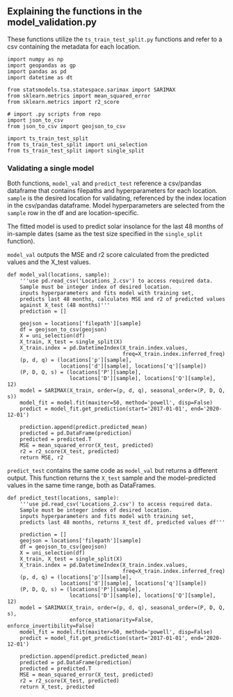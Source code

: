 ## Explaining the functions in the model_validation.py

These functions utilize the ``ts_train_test_split.py`` functions and refer to a csv containing the metadata for each location.

    import numpy as np
    import geopandas as gp
    import pandas as pd
    import datetime as dt

    from statsmodels.tsa.statespace.sarimax import SARIMAX
    from sklearn.metrics import mean_squared_error
    from sklearn.metrics import r2_score

    # import .py scripts from repo
    import json_to_csv
    from json_to_csv import geojson_to_csv

    import ts_train_test_split
    from ts_train_test_split import uni_selection
    from ts_train_test_split import single_split

### Validating a single model

Both functions, ``model_val`` and ``predict_test`` reference a csv/pandas dataframe that contains filepaths and hyperparameters for each location. ``sample`` is the desired location for validating, referenced by the index location in the csv/pandas dataframe. Model hyperparameters are selected from the ``sample`` row in the df and are location-specific.

The fitted model is used to predict solar insolance for the last 48 months of in-sample dates (same as the test size specified in the ``single_split`` function). 

``model_val`` outputs the MSE and r2 score calculated from the predicted values and the X_test values.

    def model_val(locations, sample):
        '''use pd.read_csv('Locations_2.csv') to access required data.
        Sample must be integer index of desired location.
        inputs hyperparameters and fits model with training set,
        predicts last 48 months, calculates MSE and r2 of predicted values
        against X_test (48 months)'''
        prediction = []

        geojson = locations['filepath'][sample]
        df = geojson_to_csv(geojson)
        X = uni_selection(df)
        X_train, X_test = single_split(X)
        X_train.index = pd.DatetimeIndex(X_train.index.values,
                                         freq=X_train.index.inferred_freq)
        (p, d, q) = (locations['p'][sample],
                     locations['d'][sample], locations['q'][sample])
        (P, D, Q, s) = (locations['P'][sample],
                        locations['D'][sample], locations['Q'][sample], 12)
        model = SARIMAX(X_train, order=(p, d, q), seasonal_order=(P, D, Q, s))
        model_fit = model.fit(maxiter=50, method='powell', disp=False)
        predict = model_fit.get_prediction(start='2017-01-01', end='2020-12-01')

        prediction.append(predict.predicted_mean)
        predicted = pd.DataFrame(prediction)
        predicted = predicted.T
        MSE = mean_squared_error(X_test, predicted)
        r2 = r2_score(X_test, predicted)
        return MSE, r2

``predict_test`` contains the same code as ``model_val`` but returns a different output. This function returns the ``X_test`` sample and the model-predicted values in the same time range, both as DataFrames.

    def predict_test(locations, sample):
        '''use pd.read_csv('Locations_2.csv') to access required data.
        Sample must be integer index of desired location.
        inputs hyperparameters and fits model with training set,
        predicts last 48 months, returns X_test df, predicted values df'''

        prediction = []
        geojson = locations['filepath'][sample]
        df = geojson_to_csv(geojson)
        X = uni_selection(df)
        X_train, X_test = single_split(X)
        X_train.index = pd.DatetimeIndex(X_train.index.values,
                                         freq=X_train.index.inferred_freq)
        (p, d, q) = (locations['p'][sample],
                     locations['d'][sample], locations['q'][sample])
        (P, D, Q, s) = (locations['P'][sample],
                        locations['D'][sample], locations['Q'][sample], 12)
        model = SARIMAX(X_train, order=(p, d, q), seasonal_order=(P, D, Q, s),
                        enforce_stationarity=False, enforce_invertibility=False)
        model_fit = model.fit(maxiter=50, method='powell', disp=False)
        predict = model_fit.get_prediction(start='2017-01-01', end='2020-12-01')

        prediction.append(predict.predicted_mean)
        predicted = pd.DataFrame(prediction)
        predicted = predicted.T
        MSE = mean_squared_error(X_test, predicted)
        r2 = r2_score(X_test, predicted)
        return X_test, predicted
